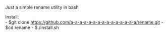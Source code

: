 Just a simple rename utility in bash


Install:  
	- $git clone https://github.com/a-a-a-a-a-a-a-a-a-a-a-a-a-a-a/rename.git
    	- $cd rename
    	- $./install.sh
